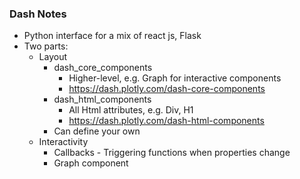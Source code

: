 ### Dash Notes

- Python interface for a mix of react js, Flask
- Two parts:
    - Layout
        - dash_core_components 
            - Higher-level, e.g. Graph for interactive components
            - https://dash.plotly.com/dash-core-components
        - dash_html_components
            - All Html attributes, e.g. Div, H1
            - https://dash.plotly.com/dash-html-components
        - Can define your own
    - Interactivity
        - Callbacks - Triggering functions when properties change
        - Graph component



